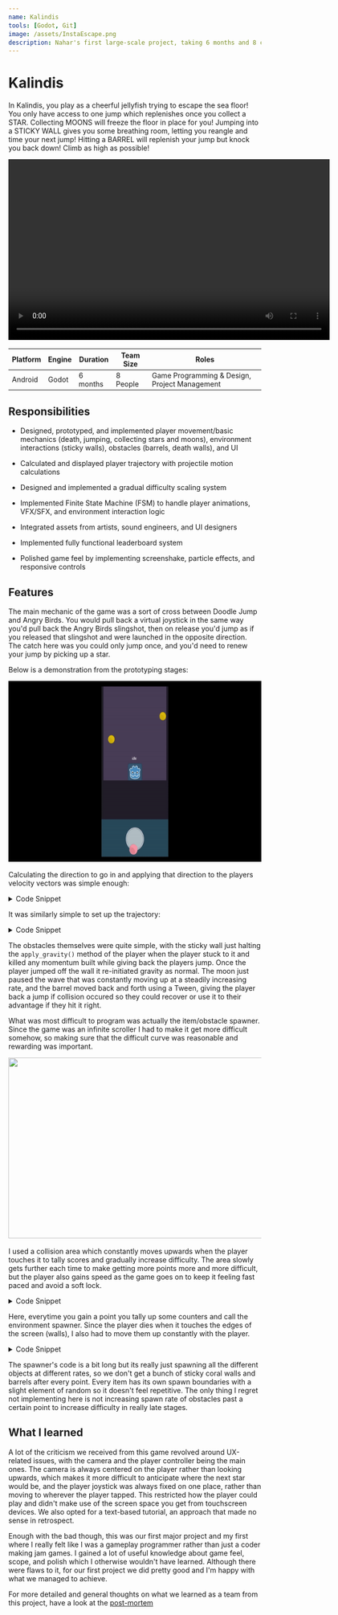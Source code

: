 ```yaml
---
name: Kalindis
tools: [Godot, Git]
image: /assets/InstaEscape.png
description: Nahar's first large-scale project, taking 6 months and 8 collaborating members to complete. 
---
```


# Kalindis

In Kalindis, you play as a cheerful jellyfish trying to escape the sea floor! You only have access to one jump which replenishes once you collect a STAR. Collecting MOONS will freeze the floor in place for you! Jumping into a STICKY WALL gives you some breathing room, letting you reangle and time your next jump! Hitting a BARREL will replenish your jump but knock you back down! Climb as high as possible!

<center>
<video src="/assets/Kalindis Gameplay.mp4" width="640" height="360" controls></video>
</center>

| Platform | Engine | Duration | Team Size | Roles |
| --------  | --------  | --------  | --------  | -------- |
| Android | Godot | 6 months | 8 People | Game Programming & Design, Project Management |



## Responsibilities 

- Designed, prototyped, and implemented player movement/basic mechanics (death, jumping, collecting stars and moons), environment interactions (sticky walls), obstacles (barrels, death walls), and UI

- Calculated and displayed player trajectory with projectile motion calculations

- Designed and implemented a gradual difficulty scaling system 

- Implemented Finite State Machine (FSM) to handle player animations, VFX/SFX, and environment interaction logic

- Integrated assets from artists, sound engineers, and UI designers 

- Implemented fully functional leaderboard system

- Polished game feel by implementing screenshake, particle effects, and responsive controls


## Features

The main mechanic of the game was a sort of cross between Doodle Jump and Angry Birds. You would pull back a virtual joystick in the same way you'd pull back the Angry Birds slingshot, then on release you'd jump as if you released that slingshot and were launched in the opposite direction. The catch here was you could only jump once, and you'd need to renew your jump by picking up a star. 


Below is a demonstration from the prototyping stages:

<center>
<img src="/assets/mvmtprototype.gif" width="640" height="360">
</center>

Calculating the direction to go in and applying that direction to the players velocity vectors was simple enough:
<details>
<summary> Code Snippet </summary>
<br>

```swift
func _on_joystickbutton_released():
	sticking = false
	if is_on_floor() or jumpvail and !dead:

        //varying jump sfx
		playerjump += str(rng.randi_range(1,5))
		get_node(playerjump).play()

        //emit bubble particles and reset sfx node selection
		$Bubbles.set_emitting(true)
		playerjump = "Playerjump"
        
        //apply velocity in the required direction set jump to not available
		velocity = move_and_slide(joystick.get_value() * speed)
		emit_signal("jumping")
		jumpvail = false

        //grey out player when jump is not available for visual clarity
		$AnimationPlayer.play("PostJump")

    //no longer holding down joystick, hide trajectory line
	holding = false
	line.hide()
```

</details>

It was similarly simple to set up the trajectory:
<details>
<summary> Code Snippet  </summary>
<br>

```swift
func update_trajectory(delta):
	line.clear_points()
	var pos = $Position2D.position
	var vel  = (joystick.get_value() * speed)
	for i in max_points:
		line.add_point(pos)
        //apply gravity to potential velocity
		vel.y += 800 * delta 
		pos += vel * delta
```

</details>

The obstacles themselves were quite simple, with the sticky wall just halting the `apply_gravity()` method of the player when the player stuck to it and killed any momentum built while giving back the players jump. Once the player jumped off the wall it re-initiated gravity as normal. The moon just paused the wave that was constantly moving up at a steadily increasing rate, and the barrel moved back and forth using a Tween, giving the player back a jump if collision occured so they could recover or use it to their advantage if they hit it right.


What was most difficult to program was actually the item/obstacle spawner. Since the game was an infinite scroller I had to make it get more difficult somehow, so making sure that the difficult curve was reasonable and rewarding was important. 

<center>
<img src="/assets/threshold.gif" width="640" height="360">
</center>

I used a collision area which constantly moves upwards when the player touches it to tally scores and gradually increase difficulty. The area slowly gets further each time to make getting more points more and more difficult, but the player also gains speed as the game goes on to keep it feeling fast paced and avoid a soft lock. 

<details>
<summary> Code Snippet </summary>
<br>

```swift
func _on_DuplicateThresh_body_entered(body):
	if body.is_in_group("player"):
		stickyrate +=1
		spawner()
		threshcounter += 1
		$LWall/CollisionShape2D.position.y -= 300
		$RWall/CollisionShape2D.position.y -= 300
		$LWall/backbar2.position.y -= 300
		$RWall/backbar3.position.y -= 300
		$CollisionShape2D.position.y -= 300
```

</details>


Here, everytime you gain a point you tally up some counters and call the environment spawner. Since the player dies when it touches the edges of the screen (walls), I also had to move them up constantly with the player.


<details>
<summary> Code Snippet </summary>
<br>

```swift
func spawner():
	var rand = RandomNumberGenerator.new()
	//starspawn
	for i in range(3):
		scales -= 350
		if threshcounter % 10 == 0 and threshcounter != 0:
			scales -= 150
		var spawnstar = star.instance()
		rand.randomize()
		var x = rand.randi_range(-200,200)
		spawnstar.position.x = x
		var y =  scales
		spawnstar.position.y = y
		call_deferred("add_child", spawnstar)
	//moonspawn
	if stickyrate == 2:
		var spawnmoon = moon.instance()
		rand.randomize()
		var xm =  rand.randi_range(-200,200)
		spawnmoon.position.x = xm
		var ym = scales
		spawnmoon.position.y = ym
		call_deferred("add_child",spawnmoon)

	if stickyrate % 2 == 0:
	//stickywallspawn
		var stickywallspawn = stickywall.instance()
		var wx = wallpos[randi() % wallpos.size()]
		stickywallspawn.position.x = wx
		var wy = scales
		stickywallspawn.position.y = wy
		call_deferred("add_child",stickywallspawn)

	//movingplatspawn
	if (stickyrate % 2 != 0 && threshcounter >= 4) :
		var movingplatspawn = movingplat.instance()
		movingplatspawn.position.x = -200
		movingplatspawn.position.y = scales
		call_deferred("add_child", movingplatspawn)

	if stickyrate == 4:
		stickyrate = 0
```

</details>


The spawner's code is a bit long but its really just spawning all the different objects at different rates, so we don't get a bunch of sticky coral walls and barrels after every point. Every item has its own spawn boundaries with a slight element of random so it doesn't feel repetitive. The only thing I regret not implementing here is not increasing spawn rate of obstacles past a certain point to increase difficulty in really late stages. 

## What I learned

A lot of the criticism we received from this game revolved around UX-related issues, with the camera and the player controller being the main ones. The camera is always centered on the player rather than looking upwards, which makes it more difficult to anticipate where the next star would be, and the player joystick was always fixed on one place, rather than moving to wherever the player tapped. This restricted how the player could play and didn't make use of the screen space you get from touchscreen devices. We also opted for a text-based tutorial, an approach that made no sense in retrospect. 

Enough with the bad though, this was our first major project and my first where I really felt like I was a gameplay programmer rather than just a coder making jam games. I gained a lot of useful knowledge about game feel, scope, and polish which I otherwise wouldn't have learned. Although there were flaws to it, for our first project we did pretty good and I'm happy with what we managed to achieve.  


For more detailed and general thoughts on what we learned as a team from this project, have a look at the [post-mortem](https://barwani.eu.org/blog/kalindis-postmortem)

